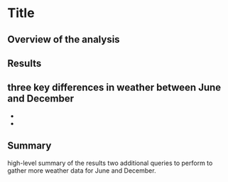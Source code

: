 # Title

## Overview of the analysis


## Results

three key differences in weather between June and December
- 
- 
- 

## Summary
high-level summary of the results
two additional queries to perform to gather more weather data for June and December.